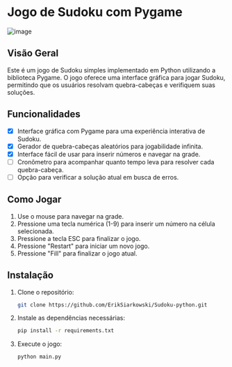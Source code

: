 # Jogo de Sudoku com Pygame

![image](https://github.com/ErikSiarkowski/Sudoku-python/assets/87393016/ae476c71-c703-4892-8bf2-88861514c4c0)

## Visão Geral

Este é um jogo de Sudoku simples implementado em Python utilizando a biblioteca Pygame. O jogo oferece uma interface gráfica para jogar Sudoku, permitindo que os usuários resolvam quebra-cabeças e verifiquem suas soluções.

## Funcionalidades

- [x] Interface gráfica com Pygame para uma experiência interativa de Sudoku.
- [x] Gerador de quebra-cabeças aleatórios para jogabilidade infinita.
- [x] Interface fácil de usar para inserir números e navegar na grade.
- [ ] Cronômetro para acompanhar quanto tempo leva para resolver cada quebra-cabeça.
- [ ] Opção para verificar a solução atual em busca de erros.

## Como Jogar

1. Use o mouse para navegar na grade.
2. Pressione uma tecla numérica (1-9) para inserir um número na célula selecionada.
3. Pressione a tecla ESC para finalizar o jogo.
4. Pressione "Restart" para iniciar um novo jogo.
5. Pressione "Fill" para finalizar o jogo atual.

## Instalação

1. Clone o repositório:

   ```bash
   git clone https://github.com/ErikSiarkowski/Sudoku-python.git
   ```
2. Instale as dependências necessárias:
   ```bash
   pip install -r requirements.txt
   ```
3. Execute o jogo:
   ```bash
   python main.py
   ```
